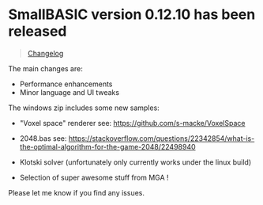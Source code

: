 # SmallBASIC version 0.12.10 has been released

> [Changelog](/pages/changelog.html)

The main changes are:
- Performance enhancements
- Minor language and UI tweaks

The windows zip includes some new samples:
- "Voxel space" renderer
see: <https://github.com/s-macke/VoxelSpace>

- 2048.bas
see: <https://stackoverflow.com/questions/22342854/what-is-the-optimal-algorithm-for-the-game-2048/22498940>

- Klotski solver (unfortunately only currently works under the linux build)

- Selection of super awesome stuff from MGA !

Please let me know if you find any issues.
